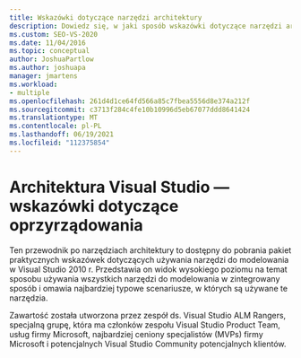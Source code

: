 ```yaml
---
title: Wskazówki dotyczące narzędzi architektury
description: Dowiedz się, w jaki sposób wskazówki dotyczące narzędzi architektury to dostępny do pobrania pakiet praktycznych wskazówek dotyczących używania narzędzi do modelowania w Visual Studio 2010 r.
ms.custom: SEO-VS-2020
ms.date: 11/04/2016
ms.topic: conceptual
author: JoshuaPartlow
ms.author: joshuapa
manager: jmartens
ms.workload:
- multiple
ms.openlocfilehash: 261d4d1ce64fd566a85c7fbea5556d8e374a212f
ms.sourcegitcommit: c3713f284c4fe10b10996d5eb67077ddd8641424
ms.translationtype: MT
ms.contentlocale: pl-PL
ms.lasthandoff: 06/19/2021
ms.locfileid: "112375854"
---
```

# <a name="visual-studio-architecture-tooling-guidance"></a>Architektura Visual Studio — wskazówki dotyczące oprzyrządowania

Ten przewodnik po narzędziach architektury to dostępny do pobrania pakiet praktycznych wskazówek dotyczących używania narzędzi do modelowania w Visual Studio 2010 r. Przedstawia on widok wysokiego poziomu na temat sposobu używania wszystkich narzędzi do modelowania w zintegrowany sposób i omawia najbardziej typowe scenariusze, w których są używane te narzędzia.

Zawartość została utworzona przez zespół ds. Visual Studio ALM Rangers, specjalną grupę, która ma członków zespołu Visual Studio Product Team, usług firmy Microsoft, najbardziej ceniony specjalistów (MVPs) firmy Microsoft i potencjalnych Visual Studio Community potencjalnych klientów.
